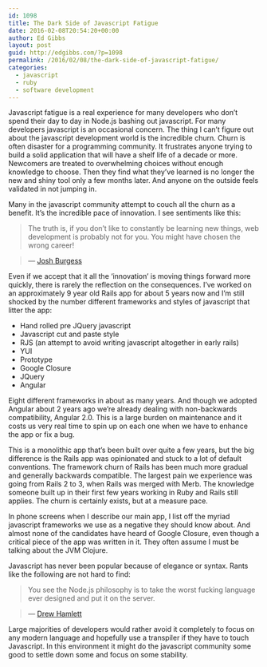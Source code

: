 ```yaml
---
id: 1098
title: The Dark Side of Javascript Fatigue
date: 2016-02-08T20:54:20+00:00
author: Ed Gibbs
layout: post
guid: http://edgibbs.com/?p=1098
permalink: /2016/02/08/the-dark-side-of-javascript-fatigue/
categories:
  - javascript
  - ruby
  - software development
---
```

Javascript fatigue is a real experience for many developers who don&#8217;t spend their day to day in Node.js bashing out javascript. For many developers javascript is an occasional concern. The thing I can&#8217;t figure out about the javascript development world is the incredible churn. Churn is often disaster for a programming community. It frustrates anyone trying to build a solid application that will have a shelf life of a decade or more. Newcomers are treated to overwhelming choices without enough knowledge to choose. Then they find what they&#8217;ve learned is no longer the new and shiny tool only a few months later. And anyone on the outside feels validated in not jumping in.

Many in the javascript community attempt to couch all the churn as a benefit. It&#8217;s the incredible pace of innovation. I see sentiments like this:

> The truth is, if you don&rsquo;t like to constantly be learning new things, web development is probably not for you. You might have chosen the wrong career!
  
> &#8212; [Josh Burgess](https://medium.com/@joshburgess/javascript-fatigue-an-alternative-perspective-b6ae411e89ac#.io6cl65k9) 

Even if we accept that it all the &#8216;innovation&#8217; is moving things forward more quickly, there is rarely the reflection on the consequences. I&#8217;ve worked on an approximately 9 year old Rails app for about 5 years now and I&#8217;m still shocked by the number different frameworks and styles of javascript that litter the app:

  * Hand rolled pre JQuery javascript
  * Javascript cut and paste style
  * RJS (an attempt to avoid writing javascript altogether in early rails)
  * YUI
  * Prototype
  * Google Closure
  * JQuery
  * Angular

Eight different frameworks in about as many years. And though we adopted Angular about 2 years ago we&#8217;re already dealing with non-backwards compatibility, Angular 2.0. This is a large burden on maintenance and it costs us very real time to spin up on each one when we have to enhance the app or fix a bug.

This is a monolithic app that&#8217;s been built over quite a few years, but the big difference is the Rails app was opinionated and stuck to a lot of default conventions. The framework churn of Rails has been much more gradual and generally backwards compatible. The largest pain we experience was going from Rails 2 to 3, when Rails was merged with Merb. The knowledge someone built up in their first few years working in Ruby and Rails still applies. The churn is certainly exists, but at a measure pace.

In phone screens when I describe our main app, I list off the myriad javascript frameworks we use as a negative they should know about. And almost none of the candidates have heard of Google Closure, even though a critical piece of the app was written in it. They often assume I must be talking about the JVM Clojure.

Javascript has never been popular because of elegance or syntax. Rants like the following are not hard to find:

> You see the Node.js philosophy is to take the worst fucking language ever designed and put it on the server.
  
> &#8212; [Drew Hamlett](https://medium.com/@wob/the-sad-state-of-web-development-1603a861d29f#.2v49dasi5) 

Large majorities of developers would rather avoid it completely to focus on any modern language and hopefully use a transpiler if they have to touch Javascript. In this environment it might do the javascript community some good to settle down some and focus on some stability.